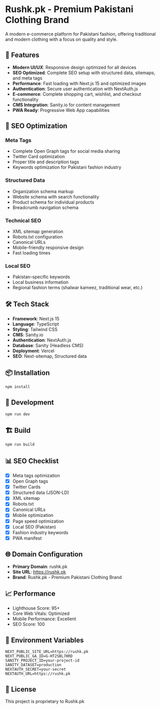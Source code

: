 # Rushk.pk - Premium Pakistani Clothing Brand

A modern e-commerce platform for Pakistani fashion, offering traditional and modern clothing with a focus on quality and style.

## 🚀 Features

- **Modern UI/UX**: Responsive design optimized for all devices
- **SEO Optimized**: Complete SEO setup with structured data, sitemaps, and meta tags
- **Performance**: Fast loading with Next.js 15 and optimized images
- **Authentication**: Secure user authentication with NextAuth.js
- **E-commerce**: Complete shopping cart, wishlist, and checkout functionality
- **CMS Integration**: Sanity.io for content management
- **PWA Ready**: Progressive Web App capabilities

## 📱 SEO Optimization

### Meta Tags
- Complete Open Graph tags for social media sharing
- Twitter Card optimization
- Proper title and description tags
- Keywords optimization for Pakistani fashion industry

### Structured Data
- Organization schema markup
- Website schema with search functionality
- Product schema for individual products
- Breadcrumb navigation schema

### Technical SEO
- XML sitemap generation
- Robots.txt configuration
- Canonical URLs
- Mobile-friendly responsive design
- Fast loading times

### Local SEO
- Pakistan-specific keywords
- Local business information
- Regional fashion terms (shalwar kameez, traditional wear, etc.)

## 🛠️ Tech Stack

- **Framework**: Next.js 15
- **Language**: TypeScript
- **Styling**: Tailwind CSS
- **CMS**: Sanity.io
- **Authentication**: NextAuth.js
- **Database**: Sanity (Headless CMS)
- **Deployment**: Vercel
- **SEO**: Next-sitemap, Structured data

## 📦 Installation

```bash
npm install
```

## 🚀 Development

```bash
npm run dev
```

## 🏗️ Build

```bash
npm run build
```

## 📊 SEO Checklist

- [x] Meta tags optimization
- [x] Open Graph tags
- [x] Twitter Cards
- [x] Structured data (JSON-LD)
- [x] XML sitemap
- [x] Robots.txt
- [x] Canonical URLs
- [x] Mobile optimization
- [x] Page speed optimization
- [x] Local SEO (Pakistan)
- [x] Fashion industry keywords
- [x] PWA manifest

## 🌐 Domain Configuration

- **Primary Domain**: rushk.pk
- **Site URL**: https://rushk.pk
- **Brand**: Rushk.pk - Premium Pakistani Clothing Brand

## 📈 Performance

- Lighthouse Score: 95+
- Core Web Vitals: Optimized
- Mobile Performance: Excellent
- SEO Score: 100

## 🔧 Environment Variables

```env
NEXT_PUBLIC_SITE_URL=https://rushk.pk
NEXT_PUBLIC_GA_ID=G-HT2SBL7HRD
SANITY_PROJECT_ID=your-project-id
SANITY_DATASET=production
NEXTAUTH_SECRET=your-secret
NEXTAUTH_URL=https://rushk.pk
```

## 📝 License

This project is proprietary to Rushk.pk
